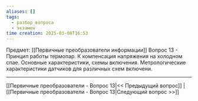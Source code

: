 ```yaml
---
aliases: []
tags:
  - разбор_вопроса
  - экзамен
time creation: 2025-03-08T16:53
---
```

Предмет: [[Первичные преобразователи информации]]
Вопрос 13 - Принцип работы термопар. К компенсация напряжения на холодном спае. Основные характеристики, схемы включения. Метрологические характеристики датчиков для различных схем включени.

---
[[Первичные преобразователи - Вопрос 13|<< Предыдущий вопрос]] | [[Первичные преобразователи - Вопрос 13|Следующий вопрос >>]]